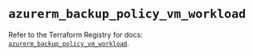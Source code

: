 # `azurerm_backup_policy_vm_workload`

Refer to the Terraform Registry for docs: [`azurerm_backup_policy_vm_workload`](https://registry.terraform.io/providers/hashicorp/azurerm/3.90.0/docs/resources/backup_policy_vm_workload).
